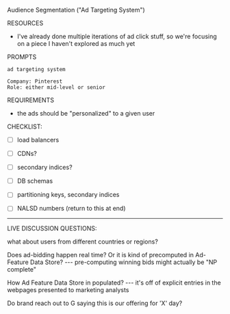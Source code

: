 


Audience Segmentation ("Ad Targeting System")



RESOURCES
- I've already done multiple iterations of ad click stuff, so we're focusing on a piece I haven't explored as much yet






PROMPTS
```
ad targeting system

Company: Pinterest
Role: either mid-level or senior
```







REQUIREMENTS
- the ads should be "personalized" to a given user









CHECKLIST:
- [ ] load balancers
- [ ] CDNs?
- [ ] secondary indices?
- [ ] DB schemas
- [ ] partitioning keys, secondary indices
- [ ] NALSD numbers (return to this at end)













--------------------
LIVE DISCUSSION QUESTIONS:








what about users from different countries or regions?







Does ad-bidding happen real time? Or it is kind of precomputed in Ad-Feature Data Store?
\---
pre-computing winning bids might actually be "NP complete"








How Ad Feature Data Store in populated?
\---
it's off of explicit entries in the webpages presented to marketing analysts




Do brand reach out to G saying this is our offering for 'X' day?


















































































































